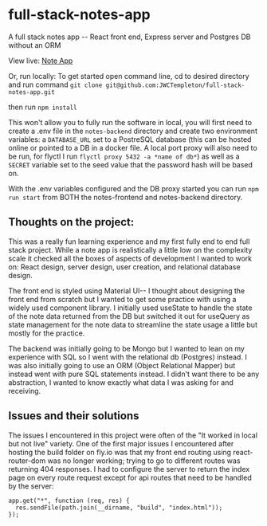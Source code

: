 # full-stack-notes-app

A full stack notes app -- React front end, Express server and Postgres DB without an ORM

View live: [Note App](https://fullstack-note-app.fly.dev/)

Or, run locally:
To get started open command line, cd to desired directory and run command `git clone git@github.com:JWCTempleton/full-stack-notes-app.git`

then run `npm install`

This won't allow you to fully run the software in local, you will first need to create a .env file in the `notes-backend` directory and create two environment variables: a `DATABASE_URL` set to a PostreSQL database (this can be hosted online or pointed to a DB in a docker file. A local port proxy will also need to be run, for flyctl I run `flyctl proxy 5432 -a *name of db*`) as well as a `SECRET` variable set to the seed value that the password hash will be based on.

With the .env variables configured and the DB proxy started you can run `npm run start` from BOTH the notes-frontend and notes-backend directory.

## Thoughts on the project:

This was a really fun learning experience and my first fully end to end full stack project. While a note app is realistically a little low on the complexity scale it checked all the boxes of aspects of development I wanted to work on: React design, server design, user creation, and relational database design.

The front end is styled using Material UI-- I thought about designing the front end from scratch but I wanted to get some practice with using a widely used component library. I initially used useState to handle the state of the note data returned from the DB but switched it out for useQuery as state management for the note data to streamline the state usage a little but mostly for the practice.

The backend was initially going to be Mongo but I wanted to lean on my experience with SQL so I went with the relational db (Postgres) instead. I was also initially going to use an ORM (Object Relational Mapper) but instead went with pure SQL statements instead. I didn't want there to be any abstraction, I wanted to know exactly what data I was asking for and receiving.

## Issues and their solutions

The issues I encountered in this project were often of the "It worked in local but not live" variety. One of the first major issues I encountered after hosting the build folder on fly.io was that my front end routing using react-router-dom was no longer working; trying to go to different routes was returning 404 responses. I had to configure the server to return the index page on every route request except for api routes that need to be handled by the server:

```
app.get("*", function (req, res) {
  res.sendFile(path.join(__dirname, "build", "index.html"));
});

```
